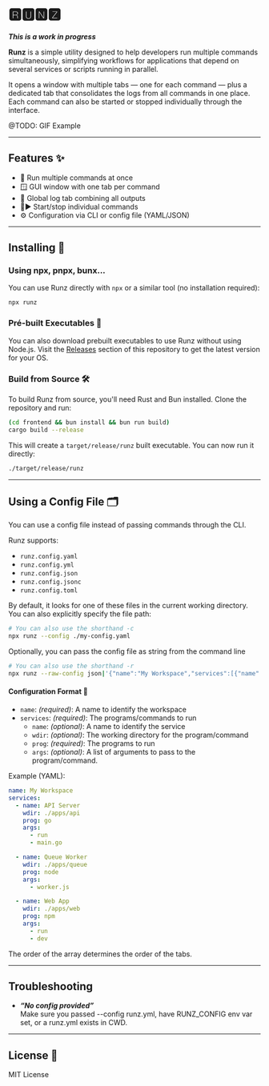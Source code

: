 # 🆁🆄🅽🆉

***This is a work in progress***

**Runz** is a simple utility designed to help developers run multiple commands simultaneously, simplifying workflows for applications that depend on several services or scripts running in parallel.

It opens a window with multiple tabs — one for each command — plus a dedicated tab that consolidates the logs from all commands in one place. Each command can also be started or stopped individually through the interface.

@TODO: GIF Example

---

## Features ✨

- 🧵 Run multiple commands at once
- 🪟 GUI window with one tab per command
- 📜 Global log tab combining all outputs
- 🛑▶️ Start/stop individual commands
- ⚙️ Configuration via CLI or config file (YAML/JSON)

---

## Installing 🧪

### Using npx, pnpx, bunx...

You can use Runz directly with `npx` or a similar tool (no installation required):

```sh
npx runz
```

### Pré-built Executables 💾

You can also download prebuilt executables to use Runz without using Node.js. Visit the [Releases](https://github.com/pillbugin/runz/releases) section of this repository to get the latest version for your OS.

### Build from Source 🛠️

To build Runz from source, you'll need Rust and Bun installed. Clone the repository and run:

```sh
(cd frontend && bun install && bun run build)
cargo build --release
```

This will create a `target/release/runz` built executable. You can now run it directly:

```sh
./target/release/runz
```

---

## Using a Config File 🗂️

You can use a config file instead of passing commands through the CLI.

Runz supports:
- `runz.config.yaml`
- `runz.config.yml`
- `runz.config.json`
- `runz.config.jsonc`
- `runz.config.toml`

By default, it looks for one of these files in the current working directory. You can also explicitly specify the file path:

```sh
# You can also use the shorthand -c
npx runz --config ./my-config.yaml
```

Optionally, you can pass the config file as string from the command line

```sh
# You can also use the shorthand -r
npx runz --raw-config json|'{"name":"My Workspace","services":[{"name":"API Server","wdir":"./apps/api","prog":"go","args":["run","main.go"]},{"name":"Queue Worker","wdir":"./apps/queue","prog":"node","args":["worker.js"]},{"name":"Web App","wdir":"./apps/web","prog":"npm","args":["run","dev"]}]}'"
```

#### Configuration Format 🧾

- `name`: *(required)*: A name to identify the workspace
- `services`: *(required)*: The programs/commands to run
  - `name`: *(optional)*: A name to identify the service
  - `wdir`: *(optional)*: The working directory for the program/command
  - `prog`: *(required)*: The programs to run
  - `args`: *(optional)*: A list of arguments to pass to the program/command.

Example (YAML):

```yaml
name: My Workspace
services:
  - name: API Server
    wdir: ./apps/api
    prog: go
    args:
      - run
      - main.go

  - name: Queue Worker
    wdir: ./apps/queue
    prog: node
    args:
      - worker.js

  - name: Web App
    wdir: ./apps/web
    prog: npm
    args:
      - run
      - dev
```

The order of the array determines the order of the tabs.

---

## Troubleshooting
- ***“No config provided”***\
Make sure you passed --config runz.yml, have RUNZ_CONFIG env var set, or a runz.yml exists in CWD.

---

## License 📄

MIT License
